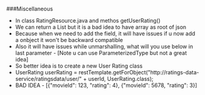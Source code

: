 ###Miscellaneous
- In class RatingResource.java and methos getUserRating()
- We can return a List<Rating> but it is a bad idea to have array as root of json
- Because when we need to add the field, it will have issues if u now add a onbject it won't be backward compatible
- Also it will have issues while unmarshalling, what will you use below in last parameter - [Note u can use ParameterizedType but not a great idea]
- So better idea is to create a new User Rating class
- UserRating userRating = restTemplate.getForObject("http://ratings-data-service/ratingsdata/user/" + userId, UserRating.class);
-  BAD IDEA - [{"movieId": 123, "rating": 4}, {"movieId": 5678, "rating": 3}]
